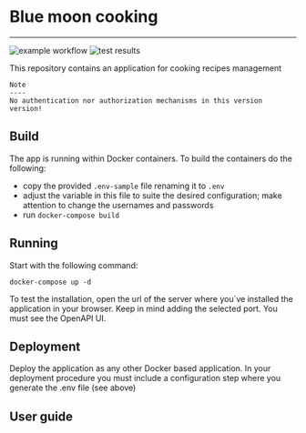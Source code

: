 # Blue moon cooking
-------------------

![example workflow](https://github.com/andreiboyanov/blue-moon-cooking/actions/workflows/python-app.yml/badge.svg)
![test results](https://gist.githubusercontent.com/andreiboyanov/e4998217decaff96c097bf27b31417bf/raw/0a5a820dc7d9b011209de625ab34d16af934ec56/badge.svg)


This repository contains an application for cooking recipes management


```
Note
----
No authentication nor authorization mechanisms in this version version!
```

## Build

The app is running within Docker containers. To build the containers do the following:
- copy the provided `.env-sample` file renaming it to `.env`
- adjust the variable in this file to suite the desired configuration; make attention to change the usernames and passwords
- run `docker-compose build`

## Running

Start with the following command:
```shell
docker-compose up -d
```

To test the installation, open the url of the server where you`ve installed the application in your browser. Keep in mind adding the selected port. You must see the OpenAPI UI. 

## Deployment

Deploy the application as any other Docker based application. 
In your deployment procedure you must include a configuration step where you generate the .env file (see above)

## User guide
